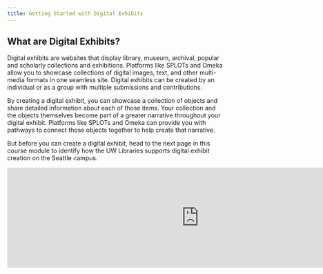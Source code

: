 ```yaml
---
title: Getting Started with Digital Exhibits
---
```



## What are Digital Exhibits?

Digital exhibits are websites that display library, museum, archival, popular and scholarly collections and exhibitions. Platforms like SPLOTs and Omeka allow you to showcase collections of digital images, text, and other multi-media formats in one seamless site. Digital exhibits can be created by an individual or as a group with multiple submissions and contributions.

By creating a digital exhibit, you can showcase a collection of objects and share detailed information about each of those items. Your collection and the objects themselves become part of a greater narrative throughout your digital exhibit. Platforms like SPLOTs and Omeka can provide you with pathways to connect those objects together to help create that narrative.

But before you can create a digital exhibit, head to the next page in this course module to identify how the UW Libraries supports digital exhibit creation on the Seattle campus.


<iframe src="https://libstory.ds.lib.uw.edu/h5p/wp-admin/admin-ajax.php?action=h5p_embed&id=2" width="887" height="232" frameborder="0" allowfullscreen="allowfullscreen"></iframe><script src="https://libstory.ds.lib.uw.edu/h5p/wp-content/plugins/h5p/h5p-php-library/js/h5p-resizer.js" charset="UTF-8"></script>

